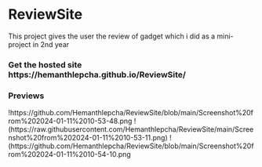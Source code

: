 # ReviewSite
This project gives the user the review of gadget which i did as a mini-project in 2nd year
<h3>Get the hosted site https://hemanthlepcha.github.io/ReviewSite/</h3>
<h3>Previews</h3>
!https://github.com/Hemanthlepcha/ReviewSite/blob/main/Screenshot%20from%202024-01-11%2010-53-48.png
!(https://raw.githubusercontent.com/Hemanthlepcha/ReviewSite/main/Screenshot%20from%202024-01-11%2010-53-11.png)
!(https://github.com/Hemanthlepcha/ReviewSite/blob/main/Screenshot%20from%202024-01-11%2010-54-10.png


